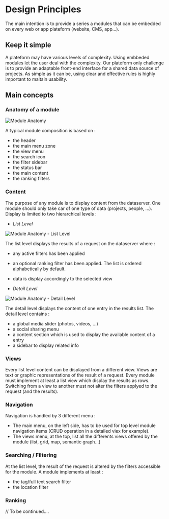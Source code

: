 # Design Principles

The main intention is to provide a series a modules that can be embedded on every web or app plateform (website, CMS, app...).

## Keep it simple

A plateform may have various levels of complexity. Using embbeded modules let the user deal with the complexity. Our plateform only challenge is to provide an adaptable front-end interface for a shared data source of projects. As simple as it can be, using clear and effective rules is highly important to maitain usability.

## Main concepts

### Anatomy of a module

![Module Anatomy](../../assets/module-anatomy.png)

A typical module composition is based on :

- the header
- the main menu zone 
- the view menu
- the search icon
- the filter sidebar
- the status bar
- the main content
- the ranking filters

### Content 

The purpose of any module is to display content from the dataserver. One module should only take car of one type of data (projects, people, ...). Display is limited to two hierarchical levels : 

- *List Level*

![Module Anatomy - List Level](../../assets/module-anatomy-list-level.png)

The list level displays the results of a request on the dataserver where :
- any active filters has been applied 
- an optional ranking filter has been applied. The list is ordered alphabetically by default. 
- data is display accordingly to the selected view

- *Detail Level*

![Module Anatomy - Detail Level](../../assets/module-anatomy-detail-level.png)

The detail level displays the content of one entry in the results list. The detail level contains :
- a global media slider (photos, videos, ...)
- a social sharing menu
- a content section which is used to display the available content of a entry 
- a sidebar to display related info

### Views

Every list level content can be displayed from a different view. Views are text or graphic representations of the result of a request. 
Every module must implement at least a list view which display the results as rows. Switching from a view to another must not alter the filters applyed to the request (and the results).

### Navigation

Navigation is handled by 3 different menu :

- The main menu, on the left side, has to be used for top level module navigation items (CRUD operation in a detailed viex for example).
- The views menu, at the top, list all the differents views offered by the module (list, grid, map, semantic graph...)

### Searching / Filtering

At the list level, the result of the request is altered by the filters accessible for the module. A module implements at least :
- the tag/full text search filter
- the location filter

### Ranking

// To be continued....